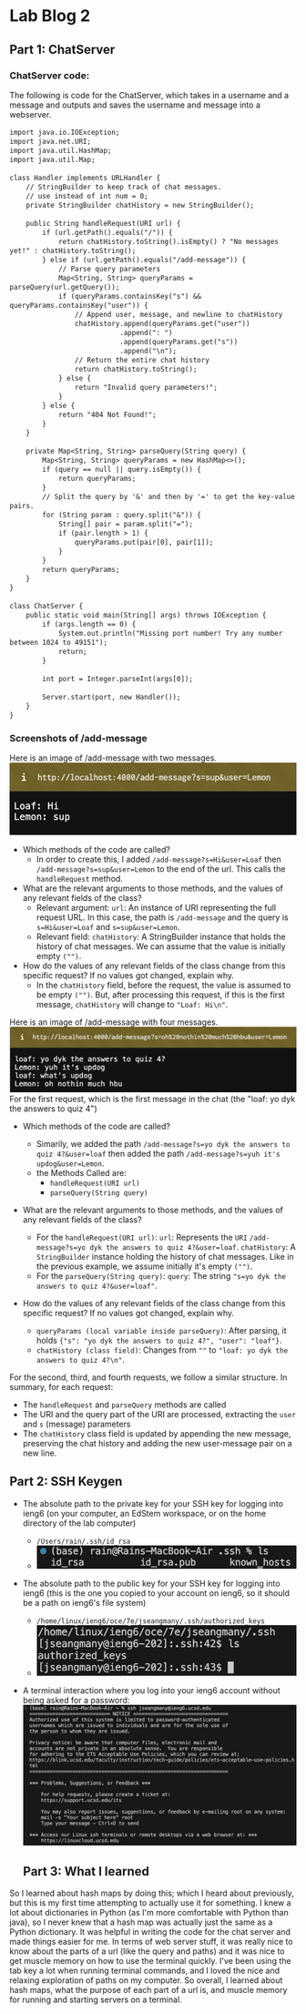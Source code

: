 # Lab Blog 2
## Part 1: ChatServer
### ChatServer code:
The following is code for the ChatServer, which takes in a username and a message and outputs and saves the username and message into a webserver.
```
import java.io.IOException;
import java.net.URI;
import java.util.HashMap;
import java.util.Map;

class Handler implements URLHandler {
    // StringBuilder to keep track of chat messages.
    // use instead of int num = 0;
    private StringBuilder chatHistory = new StringBuilder();

    public String handleRequest(URI url) {
        if (url.getPath().equals("/")) {
            return chatHistory.toString().isEmpty() ? "No messages yet!" : chatHistory.toString();
        } else if (url.getPath().equals("/add-message")) {
            // Parse query parameters
            Map<String, String> queryParams = parseQuery(url.getQuery());
            if (queryParams.containsKey("s") && queryParams.containsKey("user")) {
                // Append user, message, and newline to chatHistory
                chatHistory.append(queryParams.get("user"))
                           .append(": ")
                           .append(queryParams.get("s"))
                           .append("\n");
                // Return the entire chat history
                return chatHistory.toString();
            } else {
                return "Invalid query parameters!";
            }
        } else {
            return "404 Not Found!";
        }
    }

    private Map<String, String> parseQuery(String query) {
        Map<String, String> queryParams = new HashMap<>();
        if (query == null || query.isEmpty()) {
            return queryParams;
        }
        // Split the query by '&' and then by '=' to get the key-value pairs.
        for (String param : query.split("&")) {
            String[] pair = param.split("=");
            if (pair.length > 1) {
                queryParams.put(pair[0], pair[1]);
            }
        }
        return queryParams;
    }
}

class ChatServer {
    public static void main(String[] args) throws IOException {
        if (args.length == 0) {
            System.out.println("Missing port number! Try any number between 1024 to 49151");
            return;
        }

        int port = Integer.parseInt(args[0]);

        Server.start(port, new Handler());
    }
}
```
### Screenshots of /add-message
Here is an image of /add-message with two messages.
![Screenshot with two messages](images/TwoMessages.png)
* Which methods of the code are called?
    * In order to create this, I added `/add-message?s=Hi&user=Loaf` then `/add-message?s=sup&user=Lemon` to the end of the url. This calls the         `handleRequest` method.
* What are the relevant arguments to those methods, and the values of any relevant fields of the class?
    * Relevant argument: `url`: An instance of URI representing the full request URL. In this case, the path is `/add-message` and the query is `s=Hi&user=Loaf` and `s=sup&user=Lemon`.
    * Relevant field: `chatHistory`: A StringBuilder instance that holds the history of chat messages. We can assume that the value is initially empty `("")`.
* How do the values of any relevant fields of the class change from this specific request? If no values got changed, explain why.
    * In the `chatHistory` field, before the request, the value is assumed to be empty `("")`. But, after processing this request, if this is the first message, `chatHistory` will change to `"Loaf: Hi\n"`.


Here is an image of /add-message with four messages.
![Screenshot with four messages](images/updog.png)
For the first request, which is the first message in the chat (the "loaf: yo dyk the answers to quiz 4")
* Which methods of the code are called?
    * Simarily, we added the path `/add-message?s=yo dyk the answers to quiz 4?&user=loaf` then added the path `/add-message?s=yuh it's updog&user=Lemon`.
    *  the Methods Called are:
        * `handleRequest(URI url)`
        * `parseQuery(String query)`
* What are the relevant arguments to those methods, and the values of any relevant fields of the class?
    * For the `handleRequest(URI url)`: `url`: Represents the `URI` `/add-message?s=yo dyk the answers to quiz 4?&user=loaf`.
    `chatHistory`: A `StringBuilder` instance holding the history of chat messages. Like in the previous example, we assume initially it's empty `("")`.
    * For the `parseQuery(String query)`: `query`: The string `"s=yo dyk the answers to quiz 4?&user=loaf"`.
 
* How do the values of any relevant fields of the class change from this specific request? If no values got changed, explain why.
    * `queryParams (local variable inside parseQuery)`: After parsing, it holds `{"s": "yo dyk the answers to quiz 4?", "user": "loaf"}`.
    * `chatHistory (class field)`: Changes from `""` to `"loaf: yo dyk the answers to quiz 4?\n"`.

For the second, third, and fourth requests, we follow a similar structure. In summary, for each request:

* The `handleRequest` and `parseQuery` methods are called
* The URI and the query part of the URI are processed, extracting the `user` and `s` (message) parameters
* The `chatHistory` class field is updated by appending the new message, preserving the chat history and adding the new user-message pair on a new line.

## Part 2: SSH Keygen

* The absolute path to the private key for your SSH key for logging into ieng6 (on your computer, an EdStem workspace, or on the home directory of the lab computer)
    * `/Users/rain/.ssh/id_rsa`
    * ![public key](images/publickeyss.png)
* The absolute path to the public key for your SSH key for logging into ieng6 (this is the one you copied to your account on ieng6, so it should be a path on ieng6's file system)
    * `/home/linux/ieng6/oce/7e/jseangmany/.ssh/authorized_keys`
    * ![public key](images/publickeyieng6.png)
* A terminal interaction where you log into your ieng6 account without being asked for a password:
    ![Logging in without password](images/NoPassword.png)

  ## Part 3: What I learned

So I learned about hash maps by doing this; which I heard about previously, but this is my first time attempting to actually use it for something. I knew a lot about dictionaries in Python (as I'm more comfortable with Python than java), so I never knew that a hash map was actually just the same as a Python dictionary. It was helpful in writing the code for the chat server and made things easier for me. In terms of web server stuff, it was really nice to know about the parts of a url (like the query and paths) and it was nice to get muscle memory on how to use the terminal quickly. I've been using the tab key a lot when running terminal commands, and I loved the nice and relaxing exploration of paths on my computer. So overall, I learned about hash maps, what the purpose of each part of a url is, and muscle memory for running and starting servers on a terminal.
